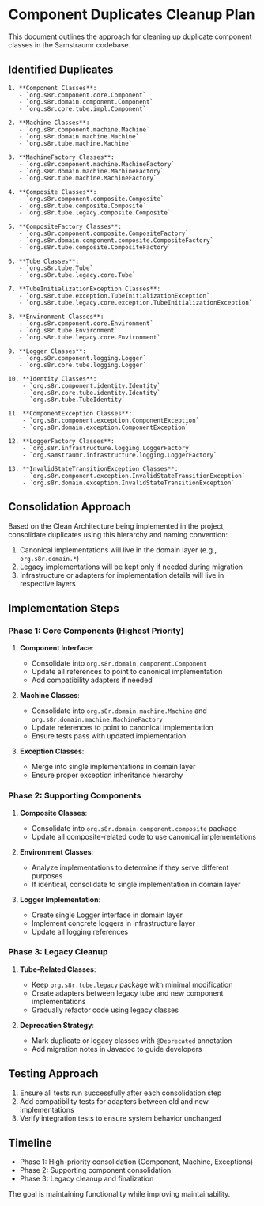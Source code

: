 # Component Duplicates Cleanup Plan

This document outlines the approach for cleaning up duplicate component classes in the Samstraumr codebase.

## Identified Duplicates

```
1. **Component Classes**:
   - `org.s8r.component.core.Component`
   - `org.s8r.domain.component.Component`
   - `org.s8r.core.tube.impl.Component`

2. **Machine Classes**:
   - `org.s8r.component.machine.Machine`
   - `org.s8r.domain.machine.Machine` 
   - `org.s8r.tube.machine.Machine`

3. **MachineFactory Classes**:
   - `org.s8r.component.machine.MachineFactory`
   - `org.s8r.domain.machine.MachineFactory`
   - `org.s8r.tube.machine.MachineFactory`

4. **Composite Classes**:
   - `org.s8r.component.composite.Composite`
   - `org.s8r.tube.composite.Composite`
   - `org.s8r.tube.legacy.composite.Composite`

5. **CompositeFactory Classes**:
   - `org.s8r.component.composite.CompositeFactory`
   - `org.s8r.domain.component.composite.CompositeFactory`
   - `org.s8r.tube.composite.CompositeFactory`

6. **Tube Classes**:
   - `org.s8r.tube.Tube`
   - `org.s8r.tube.legacy.core.Tube`

7. **TubeInitializationException Classes**:
   - `org.s8r.tube.exception.TubeInitializationException`
   - `org.s8r.tube.legacy.core.exception.TubeInitializationException`

8. **Environment Classes**:
   - `org.s8r.component.core.Environment`
   - `org.s8r.tube.Environment`
   - `org.s8r.tube.legacy.core.Environment`

9. **Logger Classes**:
   - `org.s8r.component.logging.Logger`
   - `org.s8r.core.tube.logging.Logger`

10. **Identity Classes**:
    - `org.s8r.component.identity.Identity`
    - `org.s8r.core.tube.identity.Identity`
    - `org.s8r.tube.TubeIdentity`

11. **ComponentException Classes**:
    - `org.s8r.component.exception.ComponentException`
    - `org.s8r.domain.exception.ComponentException`

12. **LoggerFactory Classes**:
    - `org.s8r.infrastructure.logging.LoggerFactory`
    - `org.samstraumr.infrastructure.logging.LoggerFactory`

13. **InvalidStateTransitionException Classes**:
    - `org.s8r.component.exception.InvalidStateTransitionException`
    - `org.s8r.domain.exception.InvalidStateTransitionException`
```

## Consolidation Approach

Based on the Clean Architecture being implemented in the project, consolidate duplicates using this hierarchy and naming convention:

1. Canonical implementations will live in the domain layer (e.g., `org.s8r.domain.*`)
2. Legacy implementations will be kept only if needed during migration
3. Infrastructure or adapters for implementation details will live in respective layers

## Implementation Steps

### Phase 1: Core Components (Highest Priority)

1. **Component Interface**:
   - Consolidate into `org.s8r.domain.component.Component`
   - Update all references to point to canonical implementation
   - Add compatibility adapters if needed

2. **Machine Classes**:
   - Consolidate into `org.s8r.domain.machine.Machine` and `org.s8r.domain.machine.MachineFactory`
   - Update references to point to canonical implementation
   - Ensure tests pass with updated implementation

3. **Exception Classes**:
   - Merge into single implementations in domain layer
   - Ensure proper exception inheritance hierarchy

### Phase 2: Supporting Components

1. **Composite Classes**:
   - Consolidate into `org.s8r.domain.component.composite` package
   - Update all composite-related code to use canonical implementations

2. **Environment Classes**:
   - Analyze implementations to determine if they serve different purposes
   - If identical, consolidate to single implementation in domain layer

3. **Logger Implementation**:
   - Create single Logger interface in domain layer
   - Implement concrete loggers in infrastructure layer
   - Update all logging references

### Phase 3: Legacy Cleanup

1. **Tube-Related Classes**:
   - Keep `org.s8r.tube.legacy` package with minimal modification
   - Create adapters between legacy tube and new component implementations
   - Gradually refactor code using legacy classes

2. **Deprecation Strategy**:
   - Mark duplicate or legacy classes with `@Deprecated` annotation
   - Add migration notes in Javadoc to guide developers

## Testing Approach

1. Ensure all tests run successfully after each consolidation step
2. Add compatibility tests for adapters between old and new implementations
3. Verify integration tests to ensure system behavior unchanged

## Timeline

- Phase 1: High-priority consolidation (Component, Machine, Exceptions)
- Phase 2: Supporting component consolidation
- Phase 3: Legacy cleanup and finalization

The goal is maintaining functionality while improving maintainability.